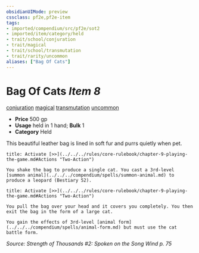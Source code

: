```yaml
---
obsidianUIMode: preview
cssclass: pf2e,pf2e-item
tags:
- imported/compendium/src/pf2e/sot2
- imported/item/category/held
- trait/school/conjuration
- trait/magical
- trait/school/transmutation
- trait/rarity/uncommon
aliases: ["Bag Of Cats"]
---
```

# Bag Of Cats *Item 8*  
[conjuration](conjuration.md)  [magical](magical.md)  [transmutation](transmutation.md)  [uncommon](uncommon.md)  

- **Price** 500 gp
- **Usage** held in 1 hand; **Bulk** 1
- **Category** Held

This beautiful leather bag is lined in soft fur and purrs quietly when pet.

```ad-embed-ability
title: Activate [>>](../../../rules/core-rulebook/chapter-9-playing-the-game.md#Actions "Two-Action")

You shake the bag to produce a single cat. You cast a 3rd-level [summon animal](../../../compendium/spells/summon-animal.md) to produce a leopard (Bestiary 52).
```

```ad-embed-ability
title: Activate [>>](../../../rules/core-rulebook/chapter-9-playing-the-game.md#Actions "Two-Action")

You pull the bag over your head and it covers you completely. You then exit the bag in the form of a large cat.

You gain the effects of 3rd-level [animal form](../../../compendium/spells/animal-form.md) but must use the cat battle form.
```

*Source: Strength of Thousands #2: Spoken on the Song Wind p. 75*
